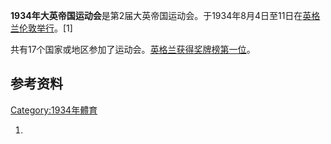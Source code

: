 **1934年大英帝国运动会**是第2届大英帝国运动会。于1934年8月4日至11日在[英格兰](../Page/英格兰.md "wikilink")[伦敦举行](../Page/伦敦.md "wikilink")。\[1\]

</div>

</div>

共有17个国家或地区参加了运动会。[英格兰获得奖牌榜第一位](../Page/英格兰.md "wikilink")。

## 参考资料

[Category:1934年體育](https://zh.wikipedia.org/wiki/Category:1934年體育 "wikilink")

1.